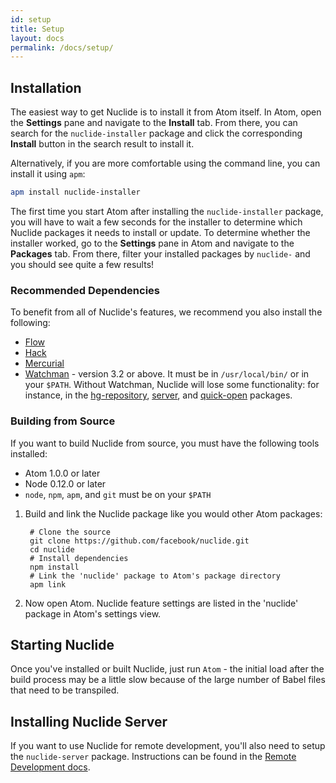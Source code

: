 ```yaml
---
id: setup
title: Setup
layout: docs
permalink: /docs/setup/
---
```


## Installation

The easiest way to get Nuclide is to install it from Atom itself.
In Atom, open the **Settings** pane and navigate to the **Install** tab.
From there, you can search for the `nuclide-installer` package and click
the corresponding **Install** button in the search result to install it.

Alternatively, if you are more comfortable using the command line,
you can install it using `apm`:

```bash
apm install nuclide-installer
```

The first time you start Atom after installing the `nuclide-installer` package, you will have to wait
a few seconds for the installer to determine which Nuclide packages it needs to install or update.
To determine whether the installer worked, go to the **Settings** pane in Atom and navigate to the **Packages**
tab. From there, filter your installed packages by `nuclide-` and you should see quite a few results!

### Recommended Dependencies

To benefit from all of Nuclide's features, we recommend you also install the following:

* [Flow](/docs/flow/)
* [Hack](/docs/hack/)
* [Mercurial](/docs/hg/)
* [Watchman](https://facebook.github.io/watchman/) - version 3.2 or above. It must be in
  `/usr/local/bin/` or in your `$PATH`. Without Watchman, Nuclide will lose some functionality: for
  instance, in the
  [hg-repository](https://github.com/facebook/nuclide/tree/master/pkg/nuclide/hg-repository),
  [server](https://github.com/facebook/nuclide/tree/master/pkg/nuclide/server), and
  [quick-open](https://github.com/facebook/nuclide/tree/master/pkg/nuclide/quick-open) packages.

### Building from Source

If you want to build Nuclide from source, you must have the following tools installed:

+ Atom 1.0.0 or later
+ Node 0.12.0 or later
+ `node`, `npm`, `apm`, and `git` must be on your `$PATH`

1. Build and link the Nuclide package like you would other Atom packages:

        # Clone the source
        git clone https://github.com/facebook/nuclide.git
        cd nuclide
        # Install dependencies
        npm install
        # Link the 'nuclide' package to Atom's package directory
        apm link
2. Now open Atom. Nuclide feature settings are listed in the 'nuclide' package in Atom's settings
   view.

## Starting Nuclide

Once you've installed or built Nuclide, just run `Atom` - the initial load after the build process
may be a little slow because of the large number of Babel files that need to be transpiled.

## Installing Nuclide Server

If you want to use Nuclide for remote development, you'll also need to setup the `nuclide-server`
package. Instructions can be found in the [Remote Development docs](docs/remote/).
